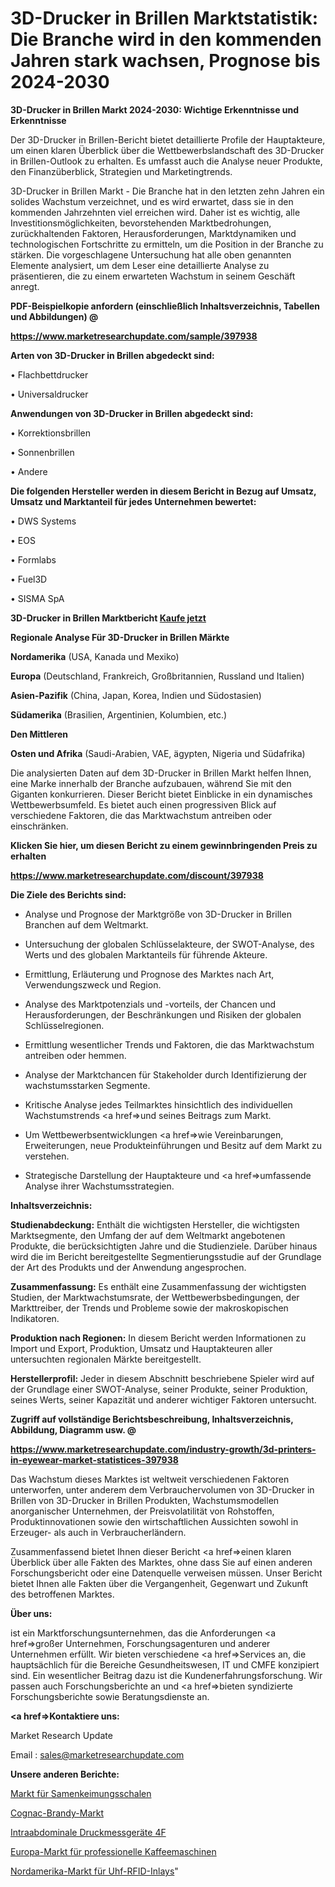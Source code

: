 # 3D-Drucker in Brillen Marktstatistik: Die Branche wird in den kommenden Jahren stark wachsen, Prognose bis 2024-2030

<strong>3D-Drucker in Brillen Markt 2024-2030: Wichtige Erkenntnisse und Erkenntnisse</strong>

Der 3D-Drucker in Brillen-Bericht bietet detaillierte Profile der Hauptakteure, um einen klaren Überblick über die Wettbewerbslandschaft des 3D-Drucker in Brillen-Outlook zu erhalten. Es umfasst auch die Analyse neuer Produkte, den Finanzüberblick, Strategien und Marketingtrends.

3D-Drucker in Brillen Markt - Die Branche hat in den letzten zehn Jahren ein solides Wachstum verzeichnet, und es wird erwartet, dass sie in den kommenden Jahrzehnten viel erreichen wird. Daher ist es wichtig, alle Investitionsmöglichkeiten, bevorstehenden Marktbedrohungen, zurückhaltenden Faktoren, Herausforderungen, Marktdynamiken und technologischen Fortschritte zu ermitteln, um die Position in der Branche zu stärken. Die vorgeschlagene Untersuchung hat alle oben genannten Elemente analysiert, um dem Leser eine detaillierte Analyse zu präsentieren, die zu einem erwarteten Wachstum in seinem Geschäft anregt.



<strong><b>PDF-Beispielkopie anfordern (einschließlich Inhaltsverzeichnis, Tabellen und Abbildungen) @ </b></strong>

<strong><a href=https://www.marketresearchupdate.com/sample/397938>

<strong>https://www.marketresearchupdate.com/sample/397938</u></a></strong></strong>



<strong>Arten von 3D-Drucker in Brillen abgedeckt sind:</strong>

• Flachbettdrucker

• Universaldrucker



<strong>Anwendungen von 3D-Drucker in Brillen abgedeckt sind:</strong>

• Korrektionsbrillen

• Sonnenbrillen

• Andere



<strong>Die folgenden Hersteller werden in diesem Bericht in Bezug auf Umsatz, Umsatz und Marktanteil für jedes Unternehmen bewertet:</strong>

• DWS Systems

• EOS

• Formlabs

• Fuel3D

• SISMA SpA



<strong>3D-Drucker in Brillen Marktbericht <a href=https://www.marketresearchupdate.com/buynow/397938>Kaufe jetzt</a></strong>



<strong>Regionale Analyse Für 3D-Drucker in Brillen Märkte</strong>



<strong>Nordamerika</strong> (USA, Kanada und Mexiko)



<strong>Europa</strong> (Deutschland, Frankreich, Großbritannien, Russland und Italien)



<strong>Asien-Pazifik</strong> (China, Japan, Korea, Indien und Südostasien)



<strong>Südamerika</strong> (Brasilien, Argentinien, Kolumbien, etc.)



<strong>Den Mittleren</strong> 

<strong>Osten und Afrika</strong> (Saudi-Arabien, VAE, ägypten, Nigeria und Südafrika)

Die analysierten Daten auf dem 3D-Drucker in Brillen Markt helfen Ihnen, eine Marke innerhalb der Branche aufzubauen, während Sie mit den Giganten konkurrieren. Dieser Bericht bietet Einblicke in ein dynamisches Wettbewerbsumfeld. Es bietet auch einen progressiven Blick auf verschiedene Faktoren, die das Marktwachstum antreiben oder einschränken.



<strong>Klicken Sie hier, um diesen Bericht zu einem gewinnbringenden Preis zu erhalten
</strong>

<strong><a href=https://www.marketresearchupdate.com/discount/397938>https://www.marketresearchupdate.com/discount/397938</b></u></strong></a>



<strong>Die Ziele des Berichts sind:</strong>

- Analyse und Prognose der Marktgröße von 3D-Drucker in Brillen Branchen auf dem Weltmarkt.

- Untersuchung der globalen Schlüsselakteure, der SWOT-Analyse, des Werts und des globalen Marktanteils für führende Akteure.

- Ermittlung, Erläuterung und Prognose des Marktes nach Art, Verwendungszweck und Region.

- Analyse des Marktpotenzials und -vorteils, der Chancen und Herausforderungen, der Beschränkungen und Risiken der globalen Schlüsselregionen.

- Ermittlung wesentlicher Trends und Faktoren, die das Marktwachstum antreiben oder hemmen.

- Analyse der Marktchancen für Stakeholder durch Identifizierung der wachstumsstarken Segmente.

- Kritische Analyse jedes Teilmarktes hinsichtlich des individuellen Wachstumstrends <a href=>und</a> seines Beitrags zum Markt.

- Um Wettbewerbsentwicklungen <a href=>wie</a> Vereinbarungen, Erweiterungen, neue Produkteinführungen und Besitz auf dem Markt zu verstehen.

- Strategische Darstellung der Hauptakteure und <a href=>umfas</a>sende Analyse ihrer Wachstumsstrategien.



<strong>Inhaltsverzeichnis:</strong>



<strong>Studienabdeckung:</strong> Enthält die wichtigsten Hersteller, die wichtigsten Marktsegmente, den Umfang der auf dem Weltmarkt angebotenen Produkte, die berücksichtigten Jahre und die Studienziele. Darüber hinaus wird die im Bericht bereitgestellte Segmentierungsstudie auf der Grundlage der Art des Produkts und der Anwendung angesprochen.



<strong>Zusammenfassung:</strong> Es enthält eine Zusammenfassung der wichtigsten Studien, der Marktwachstumsrate, der Wettbewerbsbedingungen, der Markttreiber, der Trends und Probleme sowie der makroskopischen Indikatoren.



<strong>Produktion nach Regionen:</strong> In diesem Bericht werden Informationen zu Import und Export, Produktion, Umsatz und Hauptakteuren aller untersuchten regionalen Märkte bereitgestellt.



<strong>Herstellerprofil:</strong> Jeder in diesem Abschnitt beschriebene Spieler wird auf der Grundlage einer SWOT-Analyse, seiner Produkte, seiner Produktion, seines Werts, seiner Kapazität und anderer wichtiger Faktoren untersucht.



<strong><b>Zugriff auf vollständige Berichtsbeschreibung, Inhaltsverzeichnis, Abbildung, Diagramm usw. @ </b></strong>

<strong><a href=https://www.marketresearchupdate.com/industry-growth/3d-printers-in-eyewear-market-statistices-397938>https://www.marketresearchupdate.com/industry-growth/3d-printers-in-eyewear-market-statistices-397938</a></strong>

Das Wachstum dieses Marktes ist weltweit verschiedenen Faktoren unterworfen, unter anderem dem Verbrauchervolumen von 3D-Drucker in Brillen von 3D-Drucker in Brillen Produkten, Wachstumsmodellen anorganischer Unternehmen, der Preisvolatilität von Rohstoffen, Produktinnovationen sowie den wirtschaftlichen Aussichten sowohl in Erzeuger- als auch in Verbraucherländern.

Zusammenfassend bietet Ihnen dieser Bericht <a href=>einen</a> klaren Überblick über alle Fakten des Marktes, ohne dass Sie auf einen anderen Forschungsbericht oder eine Datenquelle verweisen müssen. Unser Bericht bietet Ihnen alle Fakten über die Vergangenheit, Gegenwart und Zukunft des betroffenen Marktes.



<strong>Über uns:</strong>

 ist ein Marktforschungsunternehmen, das die Anforderungen <a href=>großer</a> Unternehmen, Forschungsagenturen und anderer Unternehmen erfüllt. Wir bieten verschiedene <a href=>Services</a> an, die hauptsächlich für die Bereiche Gesundheitswesen, IT und CMFE konzipiert sind. Ein wesentlicher Beitrag dazu ist die Kundenerfahrungsforschung. Wir passen auch Forschungsberichte an und <a href=>bieten</a> syndizierte Forschungsberichte sowie Beratungsdienste an.



<strong><a href=>Kontaktiere uns:</a></strong>

Market Research Update

Email : sales@marketresearchupdate.com



<strong>Unsere anderen Berichte:</strong>

<a href=https://www.linkedin.com/pulse/seed-germination-trays-market-2023>Markt für Samenkeimungsschalen</a>

<a href=https://www.linkedin.com/pulse/cognac-brandy-market-report-2023-top-company>Cognac-Brandy-Markt</a>

<a href=https://www.linkedin.com/pulse/intra-abdominal-pressure-measurement-devices-4f>Intraabdominale Druckmessgeräte 4F</a>

<a href=https://www.linkedin.com/pulse/europe-professional-coffee-machine-market-size>Europa-Markt für professionelle Kaffeemaschinen</a>

<a href=https://www.linkedin.com/pulse/north-america-uhf-rfid-inlays-market-2023-global-industry>Nordamerika-Markt für Uhf-RFID-Inlays</a>"
